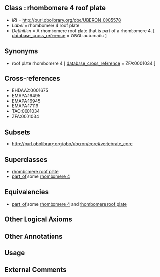 
## Class : rhombomere 4 roof plate

 * *IRI* = http://purl.obolibrary.org/obo/UBERON_0005578
 * *Label* = rhombomere 4 roof plate
 * *Definition* = A rhombomere roof plate that is part of a rhombomere 4. [ [database_cross_reference](../../ef/oboInOwl#hasDbXref.md) = OBOL:automatic ]

## Synonyms

 * roof plate rhombomere 4 [ [database_cross_reference](../../ef/oboInOwl#hasDbXref.md) = ZFA:0001034 ]

## Cross-references

 * EHDAA2:0001675
 * EMAPA:16495
 * EMAPA:16945
 * EMAPA:17119
 * TAO:0001034
 * ZFA:0001034

## Subsets

 * http://purl.obolibrary.org/obo/uberon/core#vertebrate_core

## Superclasses

 * [rhombomere roof plate](../../UBERON/02/UBERON_0005502.md)
 * [part_of](../../BFO/50/BFO_0000050.md) some [rhombomere 4](../../UBERON/11/UBERON_0005511.md)

## Equivalencies

 * [part_of](../../BFO/50/BFO_0000050.md) some [rhombomere 4](../../UBERON/11/UBERON_0005511.md) and [rhombomere roof plate](../../UBERON/02/UBERON_0005502.md)

## Other Logical Axioms


## Other Annotations


## Usage


## External Comments

